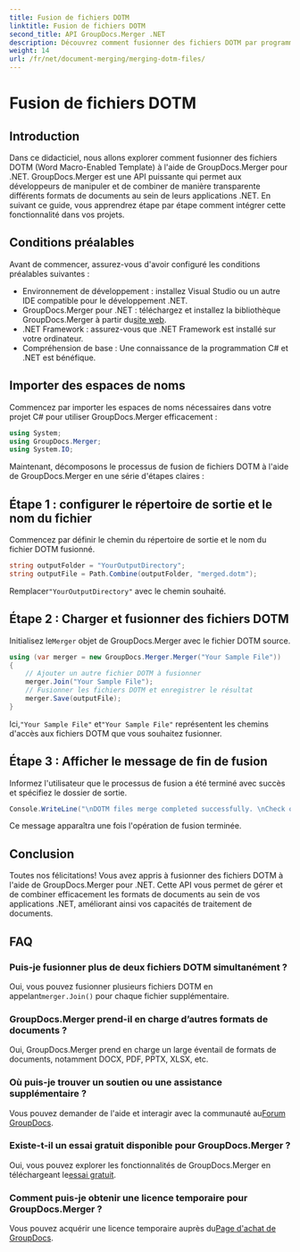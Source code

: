 ```yaml
---
title: Fusion de fichiers DOTM
linktitle: Fusion de fichiers DOTM
second_title: API GroupDocs.Merger .NET
description: Découvrez comment fusionner des fichiers DOTM par programme à l'aide de GroupDocs.Merger pour .NET. Ce guide complet fournit des instructions étape par étape aux développeurs.
weight: 14
url: /fr/net/document-merging/merging-dotm-files/
---
```


# Fusion de fichiers DOTM

## Introduction
Dans ce didacticiel, nous allons explorer comment fusionner des fichiers DOTM (Word Macro-Enabled Template) à l'aide de GroupDocs.Merger pour .NET. GroupDocs.Merger est une API puissante qui permet aux développeurs de manipuler et de combiner de manière transparente différents formats de documents au sein de leurs applications .NET. En suivant ce guide, vous apprendrez étape par étape comment intégrer cette fonctionnalité dans vos projets.
## Conditions préalables
Avant de commencer, assurez-vous d'avoir configuré les conditions préalables suivantes :
- Environnement de développement : installez Visual Studio ou un autre IDE compatible pour le développement .NET.
-  GroupDocs.Merger pour .NET : téléchargez et installez la bibliothèque GroupDocs.Merger à partir du[site web](https://releases.groupdocs.com/merger/net/).
- .NET Framework : assurez-vous que .NET Framework est installé sur votre ordinateur.
- Compréhension de base : Une connaissance de la programmation C# et .NET est bénéfique.

## Importer des espaces de noms
Commencez par importer les espaces de noms nécessaires dans votre projet C# pour utiliser GroupDocs.Merger efficacement :
```csharp
using System; 
using GroupDocs.Merger;
using System.IO;
```

Maintenant, décomposons le processus de fusion de fichiers DOTM à l'aide de GroupDocs.Merger en une série d'étapes claires :
## Étape 1 : configurer le répertoire de sortie et le nom du fichier
Commencez par définir le chemin du répertoire de sortie et le nom du fichier DOTM fusionné.
```csharp
string outputFolder = "YourOutputDirectory";
string outputFile = Path.Combine(outputFolder, "merged.dotm");
```
 Remplacer`"YourOutputDirectory"` avec le chemin souhaité.
## Étape 2 : Charger et fusionner des fichiers DOTM
 Initialisez le`Merger` objet de GroupDocs.Merger avec le fichier DOTM source.
```csharp
using (var merger = new GroupDocs.Merger.Merger("Your Sample File"))
{
    // Ajouter un autre fichier DOTM à fusionner
    merger.Join("Your Sample File");
    // Fusionner les fichiers DOTM et enregistrer le résultat
    merger.Save(outputFile);
}
```
 Ici,`"Your Sample File"` et`"Your Sample File"` représentent les chemins d'accès aux fichiers DOTM que vous souhaitez fusionner.
## Étape 3 : Afficher le message de fin de fusion
Informez l'utilisateur que le processus de fusion a été terminé avec succès et spécifiez le dossier de sortie.
```csharp
Console.WriteLine("\nDOTM files merge completed successfully. \nCheck output in {0}", outputFolder);
```
Ce message apparaîtra une fois l'opération de fusion terminée.

## Conclusion
Toutes nos félicitations! Vous avez appris à fusionner des fichiers DOTM à l'aide de GroupDocs.Merger pour .NET. Cette API vous permet de gérer et de combiner efficacement les formats de documents au sein de vos applications .NET, améliorant ainsi vos capacités de traitement de documents.

## FAQ
### Puis-je fusionner plus de deux fichiers DOTM simultanément ?
 Oui, vous pouvez fusionner plusieurs fichiers DOTM en appelant`merger.Join()` pour chaque fichier supplémentaire.
### GroupDocs.Merger prend-il en charge d’autres formats de documents ?
Oui, GroupDocs.Merger prend en charge un large éventail de formats de documents, notamment DOCX, PDF, PPTX, XLSX, etc.
### Où puis-je trouver un soutien ou une assistance supplémentaire ?
 Vous pouvez demander de l'aide et interagir avec la communauté au[Forum GroupDocs](https://forum.groupdocs.com/c/merger/32).
### Existe-t-il un essai gratuit disponible pour GroupDocs.Merger ?
 Oui, vous pouvez explorer les fonctionnalités de GroupDocs.Merger en téléchargeant le[essai gratuit](https://releases.groupdocs.com/).
### Comment puis-je obtenir une licence temporaire pour GroupDocs.Merger ?
 Vous pouvez acquérir une licence temporaire auprès du[Page d'achat de GroupDocs](https://purchase.groupdocs.com/temporary-license/).